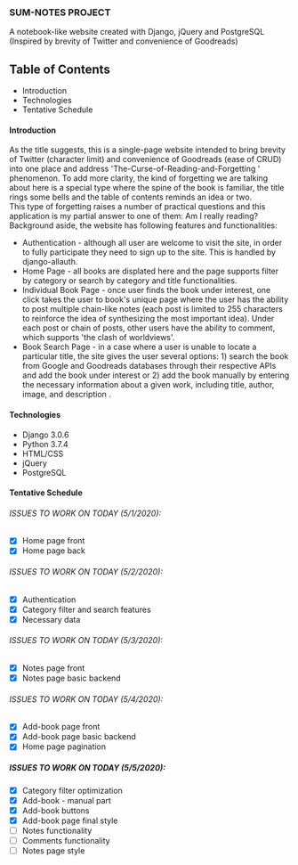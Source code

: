 ### SUM-NOTES PROJECT
A notebook-like website created with Django, jQuery and PostgreSQL  
(Inspired by brevity of Twitter and convenience of Goodreads)

## Table of Contents
- Introduction
- Technologies
- Tentative Schedule

#### Introduction
As the title suggests, this is a single-page website intended to bring
brevity of Twitter (character limit) and convenience of Goodreads (ease of
 CRUD) into one place and address 'The-Curse-of-Reading-and-Forgetting
 ' phenomenon. To add more clarity, the kind of forgetting we are talking
about here is a special type where the spine of the book is familiar, the
title rings some bells and the table of contents reminds an idea or two.     
This type of forgetting raises a number of practical questions and
this application is my partial answer to one of them: Am I really reading?  
 Background aside, the website has following features and functionalities:
 - Authentication - although all user are welcome to visit the site, in order
  to fully participate they need to sign up to the site. This is handled by
   django-allauth.
 - Home Page - all books are displated here and the page supports
  filter by category or search by category and title functionalities. 
 - Individual Book Page - once user finds the book under interest, one click
takes the user to book's unique page where the user has the ability to post
multiple chain-like notes (each post is limited to 255 characters to
reinforce the idea of synthesizing the most important idea). Under each post
or chain of posts, other users have the ability to comment, which supports
'the clash of worldviews'. 
- Book Search Page - in a case where a user is unable to locate a particular
title, the site gives the user several options: 1) search the book from
Google and Goodreads databases through their respective APIs and add the
book under interest or 2) add the book manually by entering the necessary
information about a given work, including title, author, image, and description
.   
#### Technologies
- Django 3.0.6
- Python 3.7.4
- HTML/CSS
- jQuery
- PostgreSQL

#### Tentative Schedule
###### ISSUES TO WORK ON TODAY (5/1/2020):
- [x] Home page front
- [x] Home page back

###### ISSUES TO WORK ON TODAY (5/2/2020):
- [x] Authentication
- [x] Category filter and search features  
- [x] Necessary data 

###### ISSUES TO WORK ON TODAY (5/3/2020):
- [x] Notes page front 
- [x] Notes page basic backend

###### ISSUES TO WORK ON TODAY (5/4/2020):
- [x] Add-book page front
- [x] Add-book page basic backend
- [x] Home page pagination 

##### ISSUES TO WORK ON TODAY (5/5/2020):
- [x] Category filter optimization
- [x] Add-book - manual part
- [x] Add-book buttons
- [x] Add-book page final style
- [ ] Notes functionality
- [ ] Comments functionality
- [ ] Notes page style
